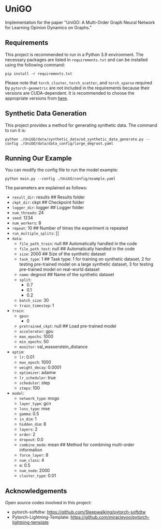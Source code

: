 # UniGO

Implementation for the paper "UniGO: A Multi-Order Graph Neural Network for Learning Opinion Dynamics on Graphs."

## Requirements

This project is recommended to run in a Python 3.9 environment. The necessary packages are listed in `requirements.txt` and can be installed using the following command:

```
pip install -r requirements.txt
```

Please note that `torch_cluster`, `torch_scatter`, and `torch_sparse` required by `pytorch-geometric` are not included in the requirements because their versions are CUDA-dependent. It is recommended to choose the appropriate versions from [here](https://pytorch-geometric.com/whl/).

## Synthetic Data Generation

This project provides a method for generating synthetic data. The command to run it is:

```
python ./UniGO/data/synthetic_data/od_synthetic_data_generate.py --config ./UniGO/data/data_config/large_degroot.yaml
```

## Running Our Example

You can modify the config file to run the model example:

```
python main.py --config ./UniGO/config/example.yaml
```

The parameters are explained as follows:

- `result_dir`: results ## Results folder
- `ckpt_dir`: ckpt ## Checkpoint folder
- `logger_dir`: logger ## Logger folder
- `num_threads`: 24
- `seed`: 1234
- `num_workers`: 8
- `repeat`: 10 ## Number of times the experiment is repeated
- `run_multiple_splits`: []
- `data`:
  - `file_path_train`: null ## Automatically handled in the code
  - `file_path_test`: null ## Automatically handled in the code
  - `size`: 2000 ## Size of the synthetic dataset
  - `task_type`: 1 ## Task type: 1 for training on synthetic dataset, 2 for testing pre-trained model on a large synthetic dataset, 3 for testing pre-trained model on real-world dataset
  - `name`: degroot ## Name of the synthetic dataset
  - `split`:
    - 0.7
    - 0.1
    - 0.2
  - `batch_size`: 30
  - `train_timestep`: 1
- `train`:
  - `gpus`:
    - 0
  - `pretrained_ckpt`: null ## Load pre-trained model
  - `accelerator`: gpu
  - `max_epochs`: 1000
  - `min_epochs`: 50
  - `monitor`: val_wasserstein_distance
- `optim`:
  - `lr`: 0.01
  - `max_epoch`: 1000
  - `weight_decay`: 0.0001
  - `optimizer`: adamw
  - `lr_scheduler`: true
  - `scheduler`: step
  - `steps`: 100
- `model`:
  - `network_type`: mogo
  - `layer_type`: gcn
  - `loss_type`: mse
  - `gamma`: 0.5
  - `in_dim`: 1
  - `hidden_dim`: 8
  - `layers`: 2
  - `order`: 2
  - `dropout`: 0.0
  - `combine_mode`: mean ## Method for combining multi-order information
  - `force_layer`: 8
  - `num_class`: 4
  - `m`: 0.5
  - `num_node`: 2000
  - `cluster_type`: 0.01

## Acknowledgements

Open source codes involved in this project:

- pytorch-softdtw: https://github.com/Sleepwalking/pytorch-softdtw
- Pytorch-Lightning-Template: https://github.com/miracleyoo/pytorch-lightning-template
